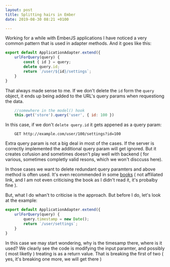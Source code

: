 ```yaml
---
layout: post
title: Splitting hairs in Ember
date: 2019-08-30 08:21 +0100

---
```

Working for a while with EmberJS applications I have noticed a very common pattern that is used in adapter methods. And it goes like this: 
```javascript
export default ApplicationAdapter.extend({
    urlForQuery(query) {
        const { id } = query;
        delete query.id;
        return `/user/${id}/settings`;
    }
}
```
That always made sense to me. If we don't delete the `id` form the `query` object, it ends up being added to the URL's query params when requestiong the data.

```javascript
	//somewhere in the model() hook
	this.get('store').query('user', { id: 100 })
```

In this case, if we don't `delete query.id` it gets appened as a query param: 

```
	GET http://example.com/user/100/settings?id=100
```
Extra query param is not a big deal in most of the cases. If the server is correctly implemented the additional query param will get ignored. But it creates cofusion and sometimes doesn't play well with backend ( for various, sometimes completly valid resons, which we won't disccuss here). 

In those cases we want to delete redundant query paramters and above method is often used. It's even recommended in some [books](https://github.com/skaterdav85/ember-data-in-the-wild/blob/master/chapter5/app/adapters/contact.js) ( not affiliated link, and I am not even criticising the book as I didn't read it, it's probalby fine ). 

But, what I do whan't to criticise is the approach. But before I do, let's look at the example: 

```javascript
export default ApplicationAdapter.extend({
    urlForQuery(query) {
        query.timestamp = new Date(); 
        return `/user/settings`;
    }
}
```

In this case we may start wondering, why is the timesamp there, where is it used? We clearly see the code is modifying the input paramter, and possibly ( most liketly ) treating is as a return value. That is breaking the first of two ( yes, it's breaking one more, we will get there ) 